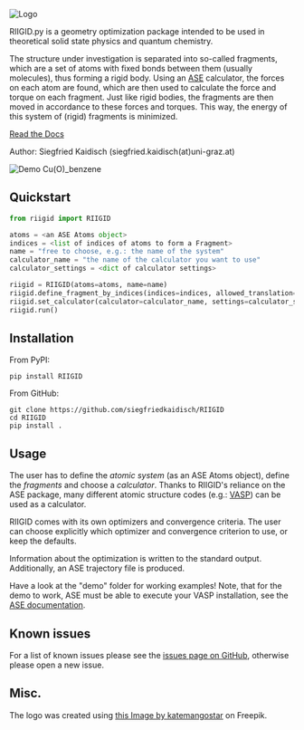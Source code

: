 ![Logo](https://github.com/siegfriedkaidisch/RIIGID/blob/main/riigid/resources/images/riigid_bar.png)

RIIGID.py is a geometry optimization package intended to be used in theoretical solid state physics and quantum chemistry. 

The structure under investigation is separated into so-called fragments, which are a set of atoms with fixed bonds between them (usually molecules), thus forming a rigid body. Using an [ASE](https://wiki.fysik.dtu.dk/ase/) calculator, the forces on each atom are found, which are then used to calculate the force and torque on each fragment. Just like rigid bodies, the fragments are then moved in accordance to these forces and torques. This way, the energy of this system of (rigid) fragments is minimized.

[Read the Docs](https://riigid.readthedocs.io/en/latest/index.html)

Author: Siegfried Kaidisch (siegfried.kaidisch(at)uni-graz.at)


![Demo Cu(O)_benzene](https://github.com/siegfriedkaidisch/RIIGID/blob/main/demo/Cu(O)_benzene/demo_CU(O)_benzene.gif)

## Quickstart

```python
from riigid import RIIGID

atoms = <an ASE Atoms object>
indices = <list of indices of atoms to form a Fragment>
name = "free to choose, e.g.: the name of the system"
calculator_name = "the name of the calculator you want to use"
calculator_settings = <dict of calculator settings>

riigid = RIIGID(atoms=atoms, name=name)
riigid.define_fragment_by_indices(indices=indices, allowed_translation="xyz", allowed_rotation="xyz")
riigid.set_calculator(calculator=calculator_name, settings=calculator_settings)
riigid.run()
```

## Installation
    
From PyPI:

    pip install RIIGID

From GitHub:

    git clone https://github.com/siegfriedkaidisch/RIIGID
    cd RIIGID
    pip install .

## Usage
    
The user has to define the *atomic system* (as an ASE Atoms object), define the *fragments* and choose a *calculator*. Thanks to RIIGID's reliance on the ASE package, many different atomic structure codes (e.g.: [VASP](https://www.vasp.at/)) can be used as a calculator.

RIIGID comes with its own optimizers and convergence criteria. The user can choose explicitly which optimizer and convergence criterion to use, or keep the defaults.

Information about the optimization is written to the standard output. 
Additionally, an ASE trajectory file is produced. 

Have a look at the "demo" folder for working examples!
Note, that for the demo to work, ASE must be able to execute your VASP installation, see the [ASE documentation](https://wiki.fysik.dtu.dk/ase/ase/calculators/vasp.html#environment-variables).

## Known issues

For a list of known issues please see the [issues page on GitHub](https://github.com/siegfriedkaidisch/RIIGID/issues), otherwise please open a new issue.


## Misc.

The logo was created using
<a href="https://www.freepik.com/free-vector/molecular-structure-background_1476249.htm#query=molecules&position=1&from_view=search&track=sph&uuid=42cb47de-2f1f-48d1-9783-79c1c0e54126#position=1&query=molecules">this Image by katemangostar</a> on Freepik.


